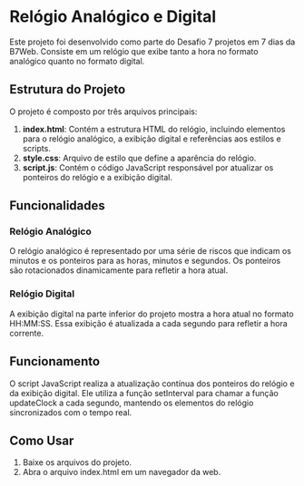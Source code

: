 <h1>Relógio Analógico e Digital</h1>
<p>Este projeto foi desenvolvido como parte do Desafio 7 projetos em 7 dias da B7Web. Consiste em um relógio que exibe tanto a hora no formato analógico quanto no formato digital.</p>


<h2>Estrutura do Projeto</h2>
<p>O projeto é composto por três arquivos principais:</p>
<ol>
  <li><strong>index.html</strong>: Contém a estrutura HTML do relógio, incluindo elementos para o relógio analógico, a exibição digital e referências aos estilos e scripts.</li>
  <li><strong>style.css</strong>: Arquivo de estilo que define a aparência do relógio.</li>
  <li><strong>script.js</strong>: Contém o código JavaScript responsável por atualizar os ponteiros do relógio e a exibição digital.</li>
</ol>

<h2>Funcionalidades</h2>
<h3>Relógio Analógico</h3>
<p>O relógio analógico é representado por uma série de riscos que indicam os minutos e os ponteiros para as horas, minutos e segundos. Os ponteiros são rotacionados dinamicamente para refletir a hora atual.</p>
<h3>Relógio Digital</h3>
<p>A exibição digital na parte inferior do projeto mostra a hora atual no formato HH:MM:SS. Essa exibição é atualizada a cada segundo para refletir a hora corrente.</p>

<h2>Funcionamento</h2>
<p>O script JavaScript realiza a atualização contínua dos ponteiros do relógio e da exibição digital. Ele utiliza a função setInterval para chamar a função updateClock a cada segundo, mantendo os elementos do relógio sincronizados com o tempo real.</p>

<h2>Como Usar</h2>
<ol>
  <li>Baixe os arquivos do projeto.</li>
  <li>Abra o arquivo index.html em um navegador da web.</li>
</ol>
